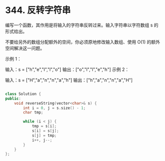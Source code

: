 # 344. 反转字符串

编写一个函数，其作用是将输入的字符串反转过来。输入字符串以字符数组 s 的形式给出。

不要给另外的数组分配额外的空间，你必须原地修改输入数组、使用 O(1) 的额外空间解决这一问题。

 

示例 1：

输入：s = ["h","e","l","l","o"]
输出：["o","l","l","e","h"]
示例 2：

输入：s = ["H","a","n","n","a","h"]
输出：["h","a","n","n","a","H"]
 

```cpp

class Solution {
public:
    void reverseString(vector<char>& s) {
        int i = 0, j = s.size() - 1;
        char tmp;

        while (i < j) {
            tmp = s[i];
            s[i] = s[j];
            s[j] = tmp;
            i++, j--;
        }
    }
};
```